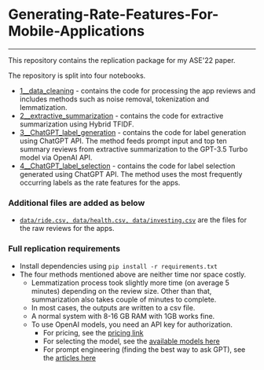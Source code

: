 # Generating-Rate-Features-For-Mobile-Applications
---

This repository contains the replication package for my ASE'22 paper. 

The repository is split into four notebooks.

- [1__data_cleaning](code/data_cleaning.ipynb) - contains the code for processing the app reviews and includes methods such as noise removal, tokenization and lemmatization.
- [2__extractive_summarization](code/extractive_summarization.ipynb) - contains the code for extractive summarization using Hybrid TFIDF.
- [3__ChatGPT_label_generation](code/ChatGPT_label_generation.ipynb) - contains the code for label generation using ChatGPT API. 
The method feeds prompt input  and top ten summary reviews from extractive summarization to the GPT-3.5 Turbo model via OpenAI API.
- [4__ChatGPT_label_selection](code/ChatGPT_label_selection.ipynb) - contains the code for label selection generated using ChatGPT API. 
The method uses the most frequently occurring labels as the rate features for the apps.

### Additional files are added as below
- [`data/ride.csv, data/health.csv, data/investing.csv`](data/) are the files for the raw reviews for the apps.

### Full replication requirements
- Install dependencies using `pip install -r requirements.txt`
- The four methods mentioned above are neither time nor space costly. 
  - Lemmatization process took slightly more time (on average 5 minutes) depending on the review size. Other than that, summarization also takes couple of minutes to complete. 
  - In most cases, the outputs are written to a csv file. 
  - A normal system with 8-16 GB RAM with 1GB works fine.
  - To use OpenAI models, you need an API key for authorization. 
    - For pricing, see the [pricing link](https://openai.com/pricing)
    - For selecting the model, see the [available models here](https://platform.openai.com/docs/models)
    - For prompt engineering (finding the best way to ask GPT), see the [articles here](https://help.openai.com/en/articles/6654000-best-practices-for-prompt-engineering-with-openai-api)
   
